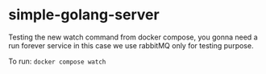 # simple-golang-server
Testing the new watch command from docker compose, you gonna need a run forever service in this case we use rabbitMQ only for testing purpose.

To run: `docker compose watch`

